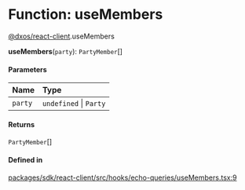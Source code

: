 # Function: useMembers

[@dxos/react-client](../modules/dxos_react_client.md).useMembers

**useMembers**(`party`): `PartyMember`[]

#### Parameters

| Name | Type |
| :------ | :------ |
| `party` | `undefined` \| `Party` |

#### Returns

`PartyMember`[]

#### Defined in

[packages/sdk/react-client/src/hooks/echo-queries/useMembers.tsx:9](https://github.com/dxos/dxos/blob/db8188dae/packages/sdk/react-client/src/hooks/echo-queries/useMembers.tsx#L9)
